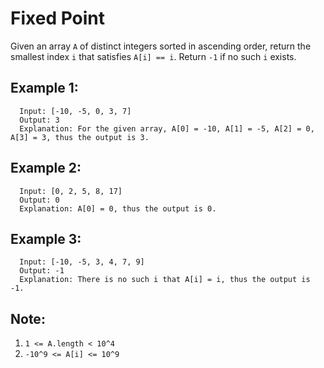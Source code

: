 Fixed Point
===========

Given an array `A` of distinct integers sorted in ascending order, return the smallest index `i` that satisfies `A[i] == i`. Return `-1` if no such `i` exists.

## Example 1:
```
  Input: [-10, -5, 0, 3, 7]
  Output: 3
  Explanation: For the given array, A[0] = -10, A[1] = -5, A[2] = 0, A[3] = 3, thus the output is 3.
```
## Example 2:
```
  Input: [0, 2, 5, 8, 17]
  Output: 0
  Explanation: A[0] = 0, thus the output is 0.
```
## Example 3:
```
  Input: [-10, -5, 3, 4, 7, 9]
  Output: -1
  Explanation: There is no such i that A[i] = i, thus the output is -1.
```

## Note:
1. `1 <= A.length < 10^4`
2. `-10^9 <= A[i] <= 10^9`
